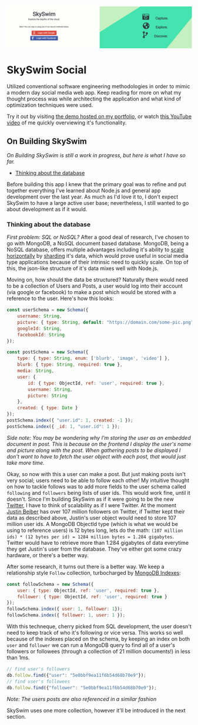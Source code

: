 ![Banner image](./readme-images/skyswim-banner.png)

# SkySwim Social

Utilized conventional software engineering methodologies in order to mimic a modern day social media web app. 
Keep reading for more on what my thought process was while architecting the application and what kind of optimization techniques were used.

Try it out by visiting [the demo hosted on my portfolio](https://skyswim.mrammo.ca/), or watch [this YouTube video](https://www.youtube.com/watch?v=AaeUz1e_dBk) of me quickly overviewing it's functionality.

## On Building SkySwim
_On Building SkySwim is still a work in progress, but here is what I have so far._

* [Thinking about the database](#thinking-about-the-database)

Before building this app I knew that the primary goal was to refine and put together everything I've learned about Node.js and general app development over the last year. As much as I'd love it to, I don't expect SkySwim to have a large active user base; nevertheless, I still wanted to go about development as if it would.

### Thinking about the database
_First problem: SQL or NoSQL?_ After a good deal of research, I've chosen to go with MongoDB, a NoSQL document based database. MongoDB, being a NoSQL database, offers multiple advantages including it's ability to [scale horizontally](https://github.com/vaquarkhan/vaquarkhan/wiki/Difference-between-scaling-horizontally-and-vertically) by [sharding](https://docs.mongodb.com/manual/sharding/) it's data, which would prove useful in social media type applications because of their intrinsic need to quickly scale. On top of this, the json-like structure of it's data mixes well with Node.js.

Moving on, how should the data be structured? Naturally there would need to be a collection of Users and Posts, a user would log into their account (via google or facebook) to make a post which would be stored with a reference to the user. Here's how this looks: 

```javascript
const userSchema = new Schema({
	username: String,
	picture: { type: String, default: "https://domain.com/some-pic.png" },
	googleId: String,
	facebookId: String
});
```

```javascript
const postSchema = new Schema({
	type: { type: String, enum: ['blurb', 'image', 'video'] },
	blurb: { type: String, required: true },
	media: String,
	user: {
		id: { type: ObjectId, ref: 'user', required: true },
		username: String,
		picture: String
	},
	created: { type: Date }
});
postSchema.index({ "user.id": 1, created: -1 });
postSchema.index({ _id: 1, "user.id": 1 });
```

_Side note: You may be wondering why I'm storing the user as an embedded document in post. This is because on the frontend I display the user's name and picture along with the post. When gathering posts to be displayed I don't want to have to fetch the user object with each post, that would just take more time._

Okay, so now with this a user can make a post. But just making posts isn't very social; users need to be able to follow each other! My intuitive thought on how to tackle follows was to add more fields to the user schema called `following` and `followers` being lists of user ids. This would work fine, until it doesn't. Since I'm building SkySwim as if it were going to be the new [Twitter](https://twitter.com), I have to think of scalability as if I were Twitter. At the moment [Justin Beiber](https://twitter.com/justinbieber) has over 107 million followers on Twitter, if Twitter kept their data as described above, Justin's user object would need to store 107 million user ids. A MongoDB ObjectId type (which is what we would be using to reference users) is 12 bytes long, lets do the math: `(107 million ids) * (12 bytes per id) = 1284 million bytes = 1.284 gigabytes`. Twitter would have to retrieve more than 1.284 gigabytes of data everytime they get Justin's user from the database. They've either got some crazy hardware, or there's a better way.

After some research, it turns out there is a better way. We keep a relationship style `Follow` collection, turbocharged by [MongoDB Indexes](https://docs.mongodb.com/manual/indexes/):
```javascript
const followSchema = new Schema({
	user: { type: ObjectId, ref: 'user', required: true },
	follower: { type: ObjectId, ref: 'user', required: true }
});
followSchema.index({ user: 1, follower: 1});
followSchema.index({ follower: 1, user: 1 });
```
With this techneque, cherry picked from SQL development, the user doesn't need to keep track of who it's following or vice versa. This works so well because of the indexes placed on the schema, by keeping an index on both `user` and `follower` we can run a MongoDB query to find all of a user's followers or followees (through a collection of 21 million documents!) in less than 1ms.
```javascript
// find user's followers
db.follow.find({"user": "5e0bbf9ea11f6b54d68b70e9"});
// find user's followees
db.follow.find({"follower": "5e0bbf9ea11f6b54d68b70e9"});
```

_Note: The users posts are also referenced in a similar fashion_

SkySwim uses one more collection, however it'll be introduced in the next section.

